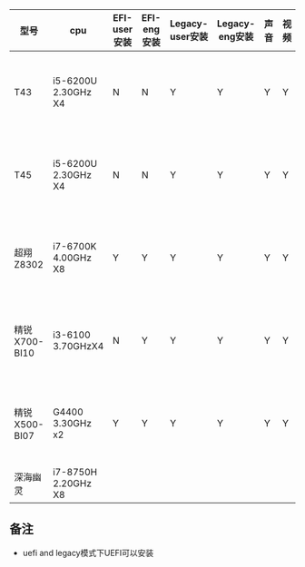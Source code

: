 型号 | cpu | EFI-user安装|EFI-eng 安装| Legacy-user安装| Legacy-eng安装 | 声音|视频|有线|无线|重启|睡眠|重启|
----|------|----|------|----|------|----|------|----|------|----|------|----|
T43	|i5-6200U 2.30GHz X4|	N	|N|	Y	|Y|	Y	|Y|	Y|	Y	|Y	|Y（唤醒后有线不可用）	|N
T45|	i5-6200U 2.30GHz X4	|N|	N	|Y|	Y	|Y|	Y|	Y|	Y	|Y	|Y（唤醒后有线不可用）	|N
超翔Z8302	|i7-6700K 4.00GHz X8|	Y	|Y	|Y	|Y	|Y	|Y|	Y	|不支持|	Y|	Y（唤醒后有线不可用）|		Y（唤醒后有线不可用）
精锐X700-BI10|	i3-6100 3.70GHzX4|	N	|Y|	Y	|Y	|Y	|Y|	Y|	不支持	|Y|	Y（唤醒后有线不可用）	|	Y（唤醒后有线不可用）
精锐X500-BI07	|G4400 3.30GHz x2|	Y	|Y	|Y	|Y	|Y	|Y	|Y	|不支持	|Y|	Y（唤醒后有线不可用）	|	Y（唤醒后有线不可用）
深海幽灵	|i7-8750H 2.20GHz X8|		|	|	|	|	||		||	||



## 备注
- uefi and legacy模式下UEFI可以安装
